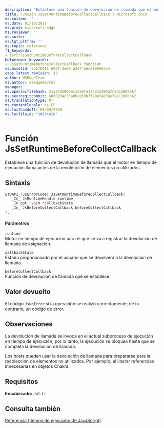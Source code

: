 ```yaml
---
description: 'Establece una función de devolución de llamada que el motor en tiempo de ejecución llama antes de la recolección de elementos no utilizados. '
title: Función JsSetRuntimeBeforeCollectCallback | Microsoft docs
ms.custom: ''
ms.date: 01/18/2017
ms.prod: microsoft-edge
ms.reviewer: ''
ms.suite: ''
ms.tgt_pltfrm: ''
ms.topic: reference
f1_keywords:
- jsrt/JsSetRuntimeBeforeCollectCallback
helpviewer_keywords:
- JsSetRuntimeBeforeCollectCallback function
ms.assetid: 7b2fb911-6007-4ed9-a307-66cefe590ea4
caps.latest.revision: 12
author: MSEdgeTeam
ms.author: msedgedevrel
manager: ''
ms.openlocfilehash: 31aefd28698c14a6fe17421a990a7c8b120876bf
ms.sourcegitcommit: 6860234c25a8be863b7f29a54838e78e120dbb62
ms.translationtype: MT
ms.contentlocale: es-ES
ms.lasthandoff: 04/09/2020
ms.locfileid: "10574410"
---
```

# Función JsSetRuntimeBeforeCollectCallback
Establece una función de devolución de llamada que el motor en tiempo de ejecución llama antes de la recolección de elementos no utilizados.  
  
## Sintaxis  
  
```cpp  
STDAPI_(JsErrorCode) JsSetRuntimeBeforeCollectCallback(  
   _In_ JsRuntimeHandle runtime,  
   _In_opt_ void *callbackState,  
   _In_ JsBeforeCollectCallback beforeCollectCallback  
);  
```  
  
#### Parámetros  
 `runtime`  
 Motor en tiempo de ejecución para el que se va a registrar la devolución de llamada de asignación.  
  
 `callbackState`  
 Estado proporcionado por el usuario que se devolverá a la devolución de llamada.  
  
 `beforeCollectCallback`  
 Función de devolución de llamada que se establece.  
  
## Valor devuelto  
 El código `JsNoError` si la operación se realizó correctamente; de lo contrario, un código de error.  
  
## Observaciones  
 La devolución de llamada se invoca en el actual subproceso de ejecución en tiempo de ejecución; por lo tanto, la ejecución se bloquea hasta que se completa la devolución de llamada.  
  
 Los hosts pueden usar la devolución de llamada para prepararse para la recolección de elementos no utilizados. Por ejemplo, al liberar referencias innecesarias en objetos Chakra.  
  
## Requisitos  
 **Encabezado:** jsrt. h  
  
## Consulta también  
 [Referencia (tiempo de ejecución de JavaScript)](../chakra-hosting/reference-javascript-runtime.md)
